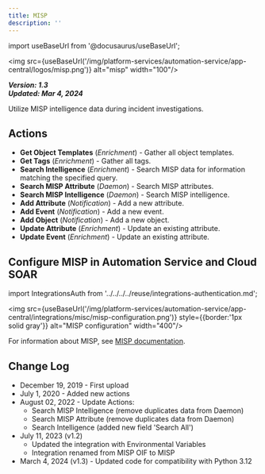```yaml
---
title: MISP
description: ''
---
```


import useBaseUrl from '@docusaurus/useBaseUrl';

<img src={useBaseUrl('/img/platform-services/automation-service/app-central/logos/misp.png')} alt="misp" width="100"/>

***Version: 1.3  
Updated: Mar 4, 2024***

Utilize MISP intelligence data during incident investigations.

## Actions

* **Get Object Templates** (*Enrichment*) - Gather all object templates.
* **Get Tags** (*Enrichment*) - Gather all tags.
* **Search Intelligence** (*Enrichment*) - Search MISP data for information matching the specified query.
* **Search MISP Attribute** (*Daemon*) - Search MISP attributes.
* **Search MISP Intelligence** (*Daemon*) - Search MISP intelligence.
* **Add Attribute** (*Notification*) - Add a new attribute.
* **Add Event** (*Notification*) - Add a new event.
* **Add Object** (*Notification*) - Add a new object.
* **Update Attribute** (*Enrichment*) - Update an existing attribute.
* **Update Event** (*Enrichment*) - Update an existing attribute.

## Configure MISP in Automation Service and Cloud SOAR

import IntegrationsAuth from '../../../../reuse/integrations-authentication.md';

<IntegrationsAuth/>

<img src={useBaseUrl('/img/platform-services/automation-service/app-central/integrations/misc/misp-configuration.png')} style={{border:'1px solid gray'}} alt="MISP configuration" width="400"/>

For information about MISP, see [MISP documentation](https://www.circl.lu/doc/misp/).

## Change Log

* December 19, 2019 - First upload
* July 1, 2020 - Added new actions
* August 02, 2022 - Update Actions:
    + Search MISP Intelligence (remove duplicates data from Daemon)
    + Search MISP Attribute (remove duplicates data from Daemon)
    + Search Intelligence (added new field 'Search All')
* July 11, 2023 (v1.2)
    + Updated the integration with Environmental Variables
    + Integration renamed from MISP OIF to MISP
* March 4, 2024 (v1.3) - Updated code for compatibility with Python 3.12
